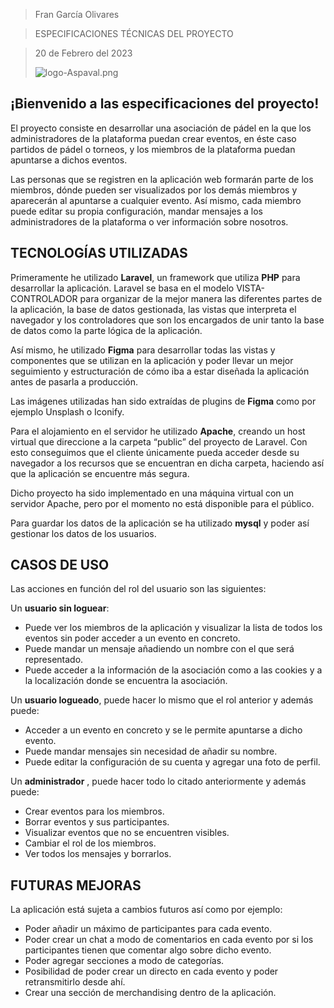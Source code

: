 > Fran García Olivares

> ESPECIFICACIONES TÉCNICAS DEL PROYECTO

> 20 de Febrero del 2023
> 
> ![logo-Aspaval.png](https://i.postimg.cc/g0dvdhz3/logo-Aspaval.png)


## **¡Bienvenido a las especificaciones del proyecto!**

El proyecto consiste en desarrollar una asociación de pádel en la que los administradores de la plataforma puedan crear eventos, en éste caso partidos de pádel o torneos, y los miembros de la plataforma puedan apuntarse a dichos eventos.

Las personas que se registren en la aplicación web formarán parte de los miembros, dónde pueden ser visualizados por los demás miembros y aparecerán al apuntarse a cualquier evento. Así mismo, cada miembro puede editar su propia configuración, mandar mensajes a los administradores de la plataforma o ver información sobre nosotros.

##  TECNOLOGÍAS UTILIZADAS

Primeramente he utilizado **Laravel**, un framework que utiliza **PHP** para desarrollar la aplicación. Laravel se basa en el modelo VISTA-CONTROLADOR para organizar de la mejor manera las diferentes partes de la aplicación, la base de datos gestionada, las vistas que interpreta el navegador y los controladores que son los encargados de unir tanto la base de datos como la parte lógica de la aplicación.

Así mismo, he utilizado **Figma** para desarrollar todas las vistas y componentes que se utilizan en la aplicación y poder llevar un mejor seguimiento y estructuración de cómo iba a estar diseñada la aplicación antes de pasarla a producción.

Las imágenes utilizadas han sido extraídas de plugins de **Figma** como por ejemplo Unsplash o Iconify.

Para el alojamiento en el servidor he utilizado **Apache**, creando un host virtual que direccione a la carpeta “public” del proyecto de Laravel. Con esto conseguimos que el cliente únicamente pueda acceder desde su navegador a los recursos que se encuentran en dicha carpeta, haciendo así que la aplicación se encuentre más segura.

Dicho proyecto ha sido implementado en una máquina virtual con un servidor Apache, pero por el momento no está disponible para el público. 

Para guardar los datos de la aplicación se ha utilizado **mysql** y poder así gestionar los datos de los usuarios.



## **CASOS DE USO**

Las acciones en función del rol del usuario son las siguientes:

Un **usuario sin loguear**:

 - Puede ver los miembros de la aplicación y visualizar la lista de
   todos los eventos sin poder acceder a un evento en concreto.
 - Puede mandar un mensaje añadiendo un nombre con el que será
   representado.
 - Puede acceder a la información de la asociación como a las cookies y
   a la localización donde se encuentra la asociación.

  

Un **usuario logueado**, puede hacer lo mismo que el rol anterior y además puede:

 - Acceder a un evento en concreto y se le permite apuntarse a dicho
   evento.
 - Puede mandar mensajes sin necesidad de añadir su nombre.
 - Puede editar la configuración de su cuenta y agregar una foto de
   perfil.

Un **administrador** , puede hacer todo lo citado anteriormente y además puede:

 - Crear eventos para los miembros.
 - Borrar eventos y sus participantes.
 - Visualizar eventos que no se encuentren visibles.
 - Cambiar el rol de los miembros.
 - Ver todos los mensajes y borrarlos.

## **FUTURAS MEJORAS**

La aplicación está sujeta a cambios futuros así como por ejemplo:

 - Poder añadir un máximo de participantes para cada evento.
 - Poder crear un chat a modo de comentarios en cada evento por si los
   participantes tienen que comentar algo sobre dicho evento.
 - Poder agregar secciones a modo de categorías.
 - Posibilidad de poder crear un directo en cada evento y poder
   retransmitirlo desde ahí.
 - Crear una sección de merchandising dentro de la aplicación.
